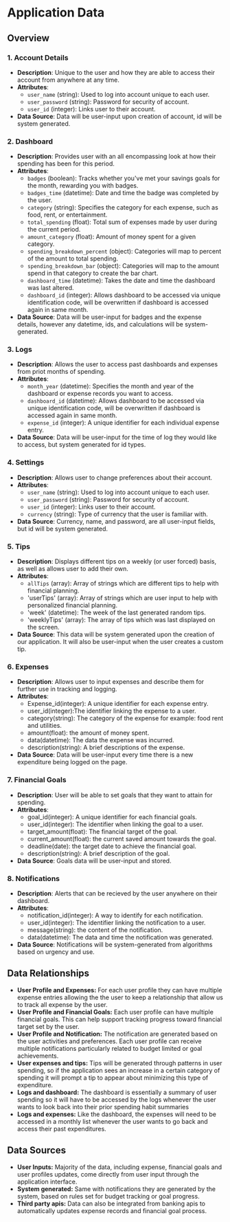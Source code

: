 # Application Data

## Overview

### 1. Account Details

- **Description**: Unique to the user and how they are able to access their account from anywhere at any time.
- **Attributes**:
  - `user_name` (string): Used to log into account unique to each user.
  - `user_password` (string): Password for security of account.
  - `user_id` (integer): Links user to their account.
- **Data Source**: Data will be user-input upon creation of account, id will be system generated.

### 2. Dashboard

- **Description**: Provides user with an all encompassing look at how their spending has been for this period. 
- **Attributes**:
  - `badges` (boolean): Tracks whether you've met your savings goals for the month, rewarding you with badges.
  - `badges_time` (datetime): Date and time the badge was completed by the user. 
  - `category` (string): Specifies the category for each expense, such as food, rent, or entertainment.
  - `total_spending` (float): Total sum of expenses made by user during the current period.
  - `amount_category` (float): Amount of money spent for a given category.
  - `spending_breakdown_percent` (object): Categories will map to percent of the amount to total spending.
  - `spending_breakdown_bar` (object): Categories will map to the amount spend in that category to create the bar chart. 
  - `dashboard_time` (datetime): Takes the date and time the dashboard was last altered. 
  - `dashboard_id` (integer): Allows dashboard to be accessed via unique identification code, will be overwritten if dashboard is accessed again in same month.
- **Data Source**: Data will be user-input for badges and the expense details, however any datetime, ids, and calculations will be system-generated.

### 3. Logs

- **Description**: Allows the user to access past dashboards and expenses from priot months of spending. 
- **Attributes**:
  - `month_year` (datetime): Specifies the month and year of the dashboard or expense records you want to access.
  - `dashboard_id` (datetime): Allows dashboard to be accessed via unique identification code, will be overwritten if dashboard is accessed again in same month.
  - `expense_id` (integer):  A unique identifier for each individual expense entry.
- **Data Source**: Data will be user-input for the time of log they would like to access, but system generated for id types.

### 4. Settings

- **Description**: Allows user to change preferences about their account.
- **Attributes**:
  - `user_name` (string): Used to log into account unique to each user.
  - `user_password` (string): Password for security of account.
  - `user_id` (integer): Links user to their account.
  - `currency` (string): Type of currency that the user is familiar with.
- **Data Source**: Currency, name, and password, are all user-input fields, but id will be system generated.

### 5. Tips

- **Description**: Displays different tips on a weekly (or user forced) basis, as well as allows user to add their own.
- **Attributes**:
  - `allTips` (array): Array of strings which are different tips to help with financial planning.
  - 'userTips' (array): Array of strings which are user input to help with personalized financial planning.
  - 'week' (datetime): The week of the last generated random tips.
  - 'weeklyTips' (array): The array of tips which was last displayed on the screen.
- **Data Source**: This data will be system generated upon the creation of our application. It will also be user-input when the user creates a custom tip. 

### 6. Expenses

- **Description**: Allows user to input expenses and describe them for further use in tracking and logging. 
- **Attributes**:
  - Expense_id(integer): A unique identifier for each expense entry.
  - user_id(integer):The identifier linking the expense to a user.
  - category(string): The category of the expense for example: food rent and utilities.
  - amount(float): the amount of money spent.
  - data(datetime): The data the expense was incurred.
  - description(string): A brief descriptions of the expense.
- **Data Source**: Data will be user-input every time there is a new expenditure being logged on the page.

### 7. Financial Goals
- **Description**: User will be able to set goals that they want to attain for spending. 
- **Attributes**:
  - goal_id(integer): A unique identifier for each financial goals.
  - user_id(integer): The identifier when linking the goal to a user.
  - target_amount(float): The financial target of the goal.
  - current_amount(float): the current saved amount towards the goal.
  - deadline(date): the target date to achieve the financial goal.
  - description(string): A brief description of the goal.
- **Data Source**: Goals data will be user-input and stored.

### 8. Notifications
- **Description**: Alerts that can be recieved by the user anywhere on their dashboard. 
- **Attributes**:
  - notification_id(integer): A way to identify for each notification.
  - user_id(integer): The identifier linking the notification to a user.
  - message(string): the content of the notification.
  - data(datetime): The data and time the notification was generated.
- **Data Source**: Notifications will be system-generated from algorithms based on urgency and use. 

## Data Relationships

- **User Profile and Expenses:** For each user profile they can have multiple expense entries allowing the the user to keep a relationship that allow us to track all expense by the user.
- **User Profile and Financial Goals:** Each user profile can have multiple financial goals. This can help support tracking progress toward financial target set by the user.
- **User Profile and Notification:** The notification are generated based on the user activities and preferences. Each user profile can receive multiple notifications particularly related to budget limited or goal achievements.
- **User expenses and tips:** Tips will be generated through patterns in user spending, so if the application sees an increase in a certain category of spending it will prompt a tip to appear about minimizing this type of expenditure. 
- **Logs and dashboard:** The dashboard is essentially a summary of user spending so it will have to be accessed by the logs whenever the user wants to look back into their prior spending habit summaries
- **Logs and expenses:** Like the dashboard, the expenses will need to be accessed in a monthly list whenever the user wants to go back and access their past expenditures. 

## Data Sources

- **User Inputs:** Majority of the data, including expense, financial goals and user profiles updates, come directly from user input through the application interface.
- **System generated:** Same with notifications they are generated by the system, based on rules set for budget tracking or goal progress.
- **Third party apis:** Data can also be integrated from banking apis to automatically updates expense records and financial goal process.
